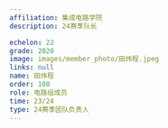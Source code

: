 ```yaml
---
affiliation: 集成电路学院
description: 24赛季队长

echelon: 22
grade: 2020
image: images/member_photo/田炜程.jpeg
links: null
name: 田炜程
order: 100
role: 电路组成员
time: 23/24
type: 24赛季团队负责人
---
```

